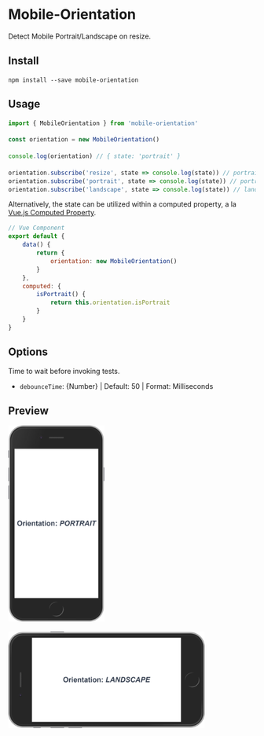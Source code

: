 # Mobile-Orientation
Detect Mobile Portrait/Landscape on resize.
## Install
```
npm install --save mobile-orientation
```
## Usage
```js
import { MobileOrientation } from 'mobile-orientation'

const orientation = new MobileOrientation()

console.log(orientation) // { state: 'portrait' }

orientation.subscribe('resize', state => console.log(state)) // portrait or landscape
orientation.subscribe('portrait', state => console.log(state)) // portrait
orientation.subscribe('landscape', state => console.log(state)) // landscape
```
Alternatively, the state can be utilized within a computed property, a la [Vue.js Computed Property](https://vuejs.org/v2/guide/computed.html).
```js
// Vue Component
export default {
    data() {
        return {
            orientation: new MobileOrientation()
        }
    },
    computed: {
        isPortrait() {
            return this.orientation.isPortrait
        }
    }
}
```
## Options
Time to wait before invoking tests.
* `debounceTime`: {Number} | Default: 50 | Format: Milliseconds

## Preview
<img src="portrait.png" height="400" alt="portrait">
<br><br>
<img src="landscape.png" width="400" alt="landscape">